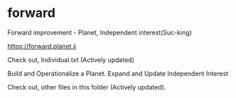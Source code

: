 # forward
Forward improvement - Planet, Independent interest(Suc-king)

https://forward.planet.ii

Check out, Individual.txt (Actively updated)

Build and Operationalize a Planet. Expand and Update Independent Interest

Check out, other files in this folder (Actively updated).


